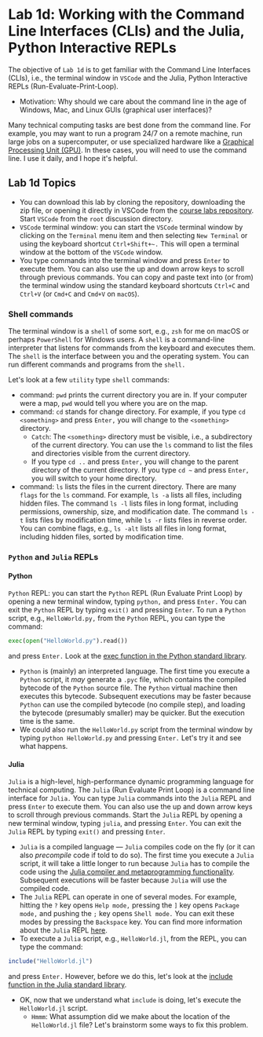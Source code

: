 # Lab 1d: Working with the Command Line Interfaces (CLIs) and the Julia, Python Interactive REPLs
The objective of `Lab 1d` is to get familiar with the Command Line Interfaces (CLIs), i.e., the terminal window in `VSCode` and the Julia, Python Interactive REPLs (Run-Evaluate-Print-Loop).
* Motivation: Why should we care about the command line in the age of Windows, Mac, and Linux GUIs (graphical user interfaces)? 

Many technical computing tasks are best done from the command line. For example, you may want to run a program 24/7 on a remote machine, run large jobs on a supercomputer, or use specialized hardware like a [Graphical Processing Unit (GPU)](https://en.wikipedia.org/wiki/Graphics_processing_unit). In these cases, you will need to use the command line. I use it daily, and I hope it's helpful.

## Lab 1d Topics
* You can download this lab by cloning the repository, downloading the zip file, or opening it directly in VSCode from the [course labs repository](https://github.com/varnerlab/CHEME-4800-5800-Examples-Labs-Fall-2024.git). Start `VSCode` from the `root` discussion directory.
* `VSCode` terminal window: you can start the `VSCode` terminal window by clicking on the `Terminal` menu item and then selecting `New Terminal` or using the keyboard shortcut `Ctrl+Shift+~.` This will open a terminal window at the bottom of the `VSCode` window. 
* You type commands into the terminal window and press `Enter` to execute them. You can also use the up and down arrow keys to scroll through previous commands. You can copy and paste text into (or from) the terminal window using the standard keyboard shortcuts `Ctrl+C` and `Ctrl+V` (or `Cmd+C` and `Cmd+V` on `macOS`). 

### Shell commands
The terminal window is a `shell` of some sort, e.g., `zsh` for me on macOS or perhaps `PowerShell` for Windows users. A `shell` is a command-line interpreter that listens for commands from the keyboard and executes them. The `shell` is the interface between you and the operating system. You can run different commands and programs from the `shell.` 

Let's look at a few `utility` type `shell` commands:
* command: `pwd` prints the current directory you are in. If your computer were a map, `pwd` would tell you where you are on the map.
* command: `cd` stands for change directory. For example, if you type `cd <something>` and press `Enter,` you will change to the `<something>` directory. 
    * `Catch`: The `<something>` directory must be visible, i.e., a subdirectory of the current directory. You can use the `ls` command to list the files and directories visible from the current directory.
    * If you type `cd ..` and press `Enter,` you will change to the parent directory of the current directory. If you type `cd ~` and press `Enter,` you will switch to your home directory. 
* command: `ls` lists the files in the current directory. There are many `flags` for the `ls` command. For example, `ls -a` lists all files, including hidden files. The command `ls -l` lists files in long format, including permissions, ownership, size, and modification date. The command `ls -t` lists files by modification time, while `ls -r` lists files in reverse order. You can combine flags, e.g., `ls -alt` lists all files in long format, including hidden files, sorted by modification time.

### `Python` and `Julia` REPLs   

#### Python
`Python` REPL: you can start the `Python` REPL (Run Evaluate Print Loop) by opening a new terminal window, typing `python,` and press `Enter.` You can exit the `Python` REPL by typing `exit()` and pressing `Enter`. To run a `Python` script, e.g., `HelloWorld.py,` from the `Python` REPL, you can type the command:
```python
exec(open("HelloWorld.py").read())
```
and press `Enter.` Look at the [exec function in the Python standard library](https://docs.python.org/3/library/functions.html#exec).
* `Python` is (mainly) an interpreted language. The first time you execute a `Python` script, it _may_ generate a `.pyc` file, which contains the compiled bytecode of the `Python` source file. The `Python` virtual machine then executes this bytecode. Subsequent executions may be faster because `Python` can use the compiled bytecode (no compile step), and loading the bytecode (presumably smaller) may be quicker. But the execution time is the same.
* We could also run the `HelloWorld.py` script from the terminal window by typing `python HelloWorld.py` and pressing `Enter.` Let's try it and see what happens. 

#### Julia
`Julia` is a high-level, high-performance dynamic programming language for technical computing. The `Julia` (Run Evaluate Print Loop) is a command line interface for `Julia.` You can type `Julia` commands into the `Julia` REPL and press `Enter` to execute them. You can also use the up and down arrow keys to scroll through previous commands. Start the `Julia` REPL by opening a new terminal window, typing `julia`, and pressing `Enter`. You can exit the `Julia` REPL by typing `exit()` and pressing `Enter`. 
* `Julia` is a compiled language — `Julia` compiles code on the fly (or it can also _precompile_ code if told to do so). The first time you execute a `Julia` script, it will take a little longer to run because `Julia` has to compile the code using the [Julia compiler and metaprogramming functionality](https://docs.julialang.org/en/v1/manual/metaprogramming/#Metaprogramming). Subsequent executions will be faster because `Julia` will use the compiled code.
* The `Julia` REPL can operate in one of several modes. For example, hitting the `?` key opens `Help mode,` pressing the `]` key opens `Package mode,` and pushing the `;` key opens `Shell mode.` You can exit these modes by pressing the `Backspace` key. You can find more information about the `Julia` REPL [here](https://docs.julialang.org/en/v1/stdlib/REPL/).
* To execute a `Julia` script, e.g., `HelloWorld.jl`, from the REPL, you can type the command:
```julia
include("HelloWorld.jl")
```
and press `Enter.` However, before we do this, let's look at the [include function in the Julia standard library](https://docs.julialang.org/en/v1/base/base/#Base.include).
* OK, now that we understand what `include` is doing, let's execute the `HelloWorld.jl` script. 
    * `Hmmm`: What assumption did we make about the location of the `HelloWorld.jl` file? Let's brainstorm some ways to fix this problem.
